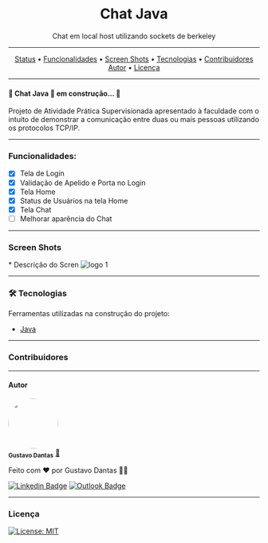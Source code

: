 <h1 align="center"> Chat Java</h1>
<p align="center">Chat em local host utilizando sockets de berkeley</p>
<hr>

<p align="center">
 <a href="#status">Status</a> •
 <a href="#funcionalidades">Funcionalidades</a> • 
 <a href="#screenShots">Screen Shots</a> • 
 <a href="#tecnologias">Tecnologias</a> • 
 <a href="#contribuidores">Contribuidores</a>  
 <a href="#autor">Autor</a> •
 <a href="#licença">Licença</a> 
</p>
<hr>

<h4 id="status">🚧 Chat Java 🚀 em construção... 🚧</h4>
<p>Projeto de Atividade Prática Supervisionada apresentado à faculdade com o intuito de demonstrar a comunicação entre duas ou mais pessoas utilizando os protocolos TCP/IP.
</p><hr>

<h3 id="funcionalidades"> Funcionalidades:</h3>

- [x] Tela de Login
- [x] Validação de Apelido e Porta no Login
- [x] Tela Home 
- [x] Status de Usuários na tela Home
- [x] Tela Chat
- [ ] Melhorar aparência do Chat
<hr>

<h3 id="screenShots">Screen Shots</h3>
* Descrição do Scren
<img src="" alt="logo 1"/><br>

<hr>

<h3 id="tecnologias"> 🛠 Tecnologias </h3>
Ferramentas utilizadas na construção do projeto:

* [Java](https://www.java.com/pt-BR/)<br>
<hr>

<h3 id="contribuidores">Contribuidores</h3>


 <hr>

<h4 id="autor">Autor</h4>


<a href="https://github.com/gustavomarim">
 <img style="border-radius: 50%;" src="https://avatars.githubusercontent.com/u/66189039?s=400&u=491817b0d3a8d48be60c450631a950c9d49154b2&v=4" width="100px;" alt=""/>
 <br />
 <sub><b>Gustavo Dantas</b></sub></a> <a href="https://github.com/gustavomarim" title="GitHub">🚀</a>


Feito com ❤️ por Gustavo Dantas 👋🏽

 [![Linkedin Badge](https://img.shields.io/badge/-Gustavo-blue?style=flat-square&logo=Linkedin&logoColor=white&link=https://www.linkedin.com/in/tgmarinho/)](https://www.linkedin.com/in/gustavodantasmarim/) 
 [![Outlook Badge](https://img.shields.io/badge/-gustavo.dantas.marim@outlook.com-c14438?style=flat-square&logo=Gmail&logoColor=white&link=mailto:gustavo.dantas.marim@outlook.com)](mailto:gustavo.dantas.marim@outlook.com)
 
 
<hr>
<h3 id="licença">Licença</h3>

[![License: MIT](https://img.shields.io/badge/License-MIT-yellow.svg)](https://opensource.org/licenses/MIT)
